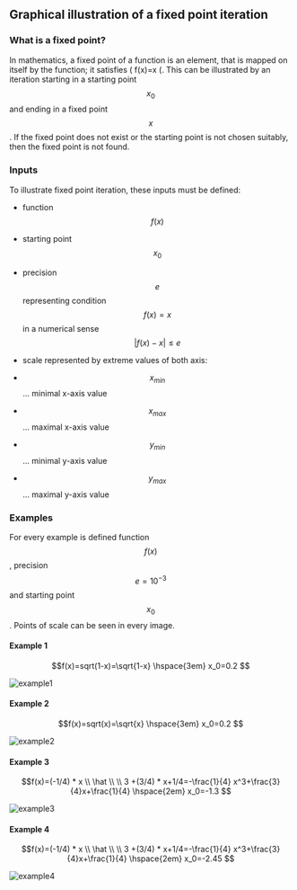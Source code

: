 ## Graphical illustration of a fixed point iteration
### What is a fixed point?
In mathematics, a fixed point of a function is an element, that is mapped on itself by the function; it satisfies \( f(x)=x \(. This can be illustrated by an iteration starting in a starting point $$x_0$$ and ending in a fixed point $$x $$. If the fixed point does not exist or the starting point is not chosen suitably, then the fixed point is not found.
### Inputs
To illustrate fixed point iteration, these inputs must be defined:
* function $$ f(x) $$

* starting point $$ x_0 $$

* precision $$ e$$ representing condition $$f(x)=x$$ in a numerical sense $$ \lvert f(x)-x \rvert  \leq e$$
* scale represented by extreme values of both axis:

 * $$ x_{min} $$  ... minimal x-axis value
 
 * $$ x_{max} $$ ... maximal x-axis value
 
 * $$ y_{min} $$ ... minimal y-axis value
 
  * $$ y_{max} $$ ... maximal y-axis value
  
### Examples
For every example is defined function $$f(x)$$, precision $$e=10^{-3} $$ and starting point $$x_0$$. Points of scale can be seen in every image.
#### Example 1
$$f(x)=sqrt(1-x)=\sqrt{1-x}  \hspace{3em} x_0=0.2 $$

![example1][1]

#### Example 2
$$f(x)=sqrt(x)=\sqrt{x}  \hspace{3em} x_0=0.2 $$

![example2][2]

#### Example 3
$$f(x)=(-1/4) * x \\ \hat \\ \\ 3 +(3/4) * x+1/4=-\frac{1}{4} x^3+\frac{3}{4}x+\frac{1}{4} \hspace{2em} x_0=-1.3 $$

![example3][3]

#### Example 4 
$$f(x)=(-1/4) * x \\ \hat \\ \\ 3 +(3/4) * x+1/4=-\frac{1}{4} x^3+\frac{3}{4}x+\frac{1}{4} \hspace{2em} x_0=-2.45 $$

![example4][4]

[1]: https://live.staticflickr.com/65535/51943625931_d9d35277bf_c.jpg
[2]: https://live.staticflickr.com/65535/51942642957_760f90dbc2_c.jpg
[3]: https://live.staticflickr.com/65535/51944238145_1b225a4714_c.jpg
[4]: https://live.staticflickr.com/65535/51943948374_2ab0cc6f9c_c.jpg
 





